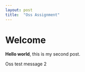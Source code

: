 ```yaml
---
layout: post
title:  "Oss Assignment"
---
```


# Welcome

**Hello world**, this is my second post.

Oss test message 2
